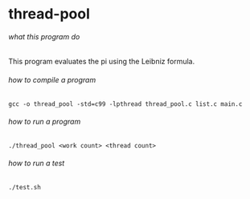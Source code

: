 # thread-pool

###### what this program do

This program evaluates the pi using the Leibniz formula.


###### how to compile a program

```
gcc -o thread_pool -std=c99 -lpthread thread_pool.c list.c main.c
```

###### how to run a program

```
./thread_pool <work count> <thread count>
```

###### how to run a test

```
./test.sh
```


